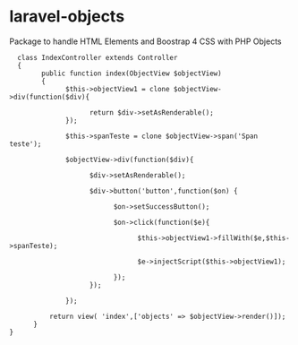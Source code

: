 # laravel-objects
Package to handle HTML Elements and Boostrap 4 CSS with PHP Objects

      
      class IndexController extends Controller
      {
            public function index(ObjectView $objectView)
            {
                  $this->objectView1 = clone $objectView->div(function($div){

                        return $div->setAsRenderable();
                  });

                  $this->spanTeste = clone $objectView->span('Span teste');

                  $objectView->div(function($div){

                        $div->setAsRenderable();
                        
                        $div->button('button',function($on) {

                              $on->setSuccessButton();

                              $on->click(function($e){

                                    $this->objectView1->fillWith($e,$this->spanTeste);

                                    $e->injectScript($this->objectView1);

                              });
                        });

                  });

              return view( 'index',['objects' => $objectView->render()]);
          }
    }
